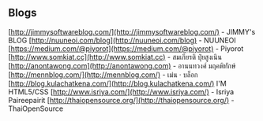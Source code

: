 
## Blogs

[http://jimmysoftwareblog.com/](http://jimmysoftwareblog.com/) - JIMMY's BLOG
[http://nuuneoi.com/blog](http://nuuneoi.com/blog) - NUUNEOI
[https://medium.com/@piyorot](https://medium.com/@piyorot) - Piyorot
[http://www.somkiat.cc](http://www.somkiat.cc) - สมเกียรติ ปุ๋ยสูงเนิน
[http://anontawong.com](http://anontawong.com) - อานนทวงศ์ มฤคพิทักษ์
[http://mennblog.com/](http://mennblog.com/) - เม่น · บล็อก
[http://blog.kulachatkena.com/](http://blog.kulachatkena.com/) I'M HTML5/CSS
[http://www.isriya.com/](http://www.isriya.com/) - Isriya Paireepairit
[http://thaiopensource.org/](http://thaiopensource.org/) - ThaiOpenSource

